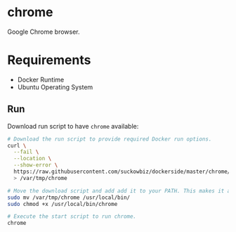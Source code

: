 # chrome

Google Chrome browser.

# Requirements

- Docker Runtime
- Ubuntu Operating System

## Run

Download run script to have `chrome` available:

```bash
# Download the run script to provide required Docker run options.
curl \
  --fail \
  --location \
  --show-error \
  https://raw.githubusercontent.com/suckowbiz/dockerside/master/chrome/chrome \
  > /var/tmp/chrome

# Move the download script and add add it to your PATH. This makes it available from command line.
sudo mv /var/tmp/chrome /usr/local/bin/
sudo chmod +x /usr/local/bin/chrome

# Execute the start script to run chrome.
chrome
```